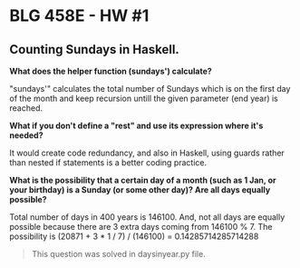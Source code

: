 # BLG 458E - HW #1 #
## Counting Sundays in Haskell. ##

**What does the helper function (sundays') calculate?**

"sundays'" calculates the total number of Sundays which is on the first day of the month and keep recursion untill the given parameter (end year) is reached.

**What if you don't define a "rest" and use its expression where it's needed?**

It would create code redundancy, and also in Haskell, using guards rather than nested if statements is a better coding practice.

**What is the possibility that a certain day of a month (such as 1 Jan, or your birthday) is a Sunday (or some other day)? Are all days equally possible?**

Total number of days in 400 years is 146100. And, not all days are equally possible because there are 3 extra days coming from 146100 % 7. The possibility is (20871 + 3 * 1 / 7) / (146100) = 0.14285714285714288

> This question was solved in daysinyear.py file.





